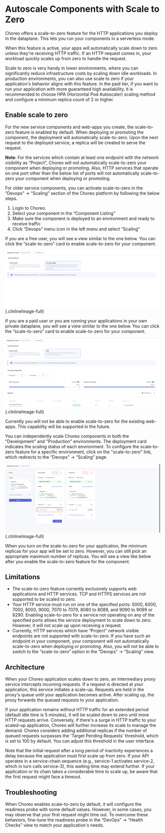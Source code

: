 # Autoscale Components with Scale to Zero

Choreo offers a scale-to-zero feature for the HTTP applications you deploy in the dataplane. This lets you run your components in a serverless mode.

When this feature is active, your apps will automatically scale down to zero unless they're receiving HTTP traffic. If an HTTP request comes in, your workload quickly scales up from zero to handle the request.

Scale to zero is very handy in lower environments, where you can significantly reduce infrastructure costs by scaling down idle workloads. In production environments, you can also use scale to zero if your application's behavior aligns with this feature. In the paid tier, if you want to run your application with more guaranteed high availability, it is recommended to choose HPA (Horizontal Pod Autoscaler) scaling method and configure a minimum replica count of 2 or higher.

## Enable scale to zero

For the new service components and web-apps you create, the scale-to-zero feature is enabled by default. When deploying or promoting the component, the deployment will automatically scale-to-zero.
Upon the next request to the deployed service, a replica will be created to serve the request.

**Note**: For the services which contain at least one endpoint with the network visibility as “Project”, Choreo will not automatically scale-to-zero your component when deploying or promoting.
Also, HTTP services that operate on one port other than the below list of ports will not automatically scale-to-zero your component when deploying or promoting.

For older service components, you can activate scale-to-zero in the “Devops” → “Scaling” section of the Choreo platform by following the below steps.

1. Login to Choreo. 
2. Select your component in the “Component Listing”
3. Make sure the component is deployed to an environment and ready to receive traffic
4. Click “Devops” menu icon in the left menu and select “Scaling”

If you are a free user, you will see a view similar to the one below. You can click the “scale-to-zero” card to enable scale-to-zero for your component.

![Free User - Scale to Zero](../../assets/img/devops-and-ci-cd/scaling/free-user-scaling-view.png){.cInlineImage-full}

If you are a paid user or you are running your applications in your own private dataplane, you will see a view similar to the one below. You can click the “scale-to-zero” card to enable scale-to-zero for your component.

![Paid User - Scale to Zero](../../assets/img/devops-and-ci-cd/scaling/paid-user-scaling-view.png){.cInlineImage-full}

Currently you will not be able to enable scale-to-zero for the existing web-apps. This capability will be supported in the future.

You can independently scale Choreo components in both the "Development" and "Production" environments. The deployment card indicates the scaling status of each environment. To configure the scale-to-zero feature for a specific environment, click on the "scale-to-zero" link, which redirects to the “Devops” → “Scaling” page.

![Deploy View - Scale to Zero](../../assets/img/devops-and-ci-cd/scaling/scale-to-zero-in-deploy-view.png){.cInlineImage-full}

When you turn on the scale-to-zero for your application, the minimum replicas for your app will be set to zero. However, you can still pick an appropriate maximum number of replicas.
You will see a view like below after you enable the scale-to-zero feature for the component.

## Limitations

- The scale-to-zero feature currently exclusively supports web applications and HTTP services. TCP and HTTPS services are not supported to be scaled to zero.
- Your HTTP service must run on one of the specified ports: 5000, 6000, 7000, 8000, 9000, 7070 to 7079, 8080 to 8089, and 9090 to 9099 or 8290. Enabling scale-to-zero for a service not operating on any of the specified ports allows the service deployment to scale down to zero. However, it will not scale up upon receiving a request.
- Currently, HTTP services which have “Project” network visible endpoints are not supported with scale-to-zero.
  If you have such an endpoint in your component, your component will not automatically scale-to-zero when deploying or promoting. Also, you will not be able to switch to the “scale-to-zero” option in the “Devops” → “Scaling” view.

## Architecture 

When your Choreo application scales down to zero, an intermediary proxy service intercepts incoming requests. If a request is directed at your application, this service initiates a scale-up. Requests are held in the proxy's queue until your application becomes active. After scaling up, the proxy forwards the queued requests to your application.

If your application remains without HTTP traffic for an extended period (default idle time is 5 minutes), it will be scaled down to zero until more HTTP requests arrive. Conversely, if there's a surge in HTTP traffic to your scaled-up application, Choreo will further increase its scale to manage the demand. Choreo considers adding additional replicas if the number of queued requests surpasses the 'Target Pending Requests' threshold, which is set to 100 by default. You can adjust this threshold in the user interface.

Note that the initial request after a long period of inactivity experiences a delay because the application must first scale up from zero. If your API operates in a service-chain sequence (e.g., service-1 activates service-2, which in turn calls service-3), this waiting time may extend further. If your application or its chain takes a considerable time to scale up, be aware that the first request might face a timeout.

## Troubleshooting

When Choreo enables scale-to-zero by default, it will configure the readiness probe with some default values. However, in some cases, you may observe that your first request might time out. To overcome these behaviors, fine-tune the readiness probe in the “DevOps” → “Health Checks” view to match your application's needs.
